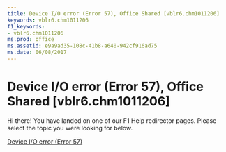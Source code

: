 ```yaml
---
title: Device I/O error (Error 57), Office Shared [vblr6.chm1011206]
keywords: vblr6.chm1011206
f1_keywords:
- vblr6.chm1011206
ms.prod: office
ms.assetid: e9a9ad35-108c-41b8-a640-942cf916ad75
ms.date: 06/08/2017
---
```



# Device I/O error (Error 57), Office Shared [vblr6.chm1011206]

Hi there! You have landed on one of our F1 Help redirector pages. Please select the topic you were looking for below.

[Device I/O error (Error 57)](http://msdn.microsoft.com/library/72d8c7c1-a2ca-a531-0cc8-13bc3252e2b7%28Office.15%29.aspx)

